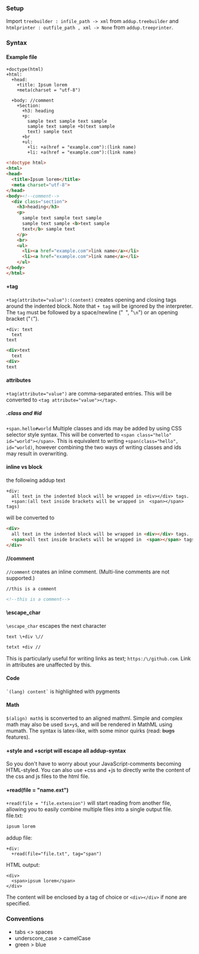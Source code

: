 <!--
### Setup
- In `addup.py`, change `file_to_read` to your addup-file, and change `file_to_write` to choose a name for your HTML-file.  
- If you're using spaces instead of tabs, change the `indent` input in the `Filereader` constructor. (Note: this will currently not work for `+("file.extension")`-loaded files).  
- To add a new customized tag, include an entry in `custom_tags.json`.
-->

### Setup
Import `treebuilder : infile_path -> xml` from `addup.treebuilder` and `htmlprinter : outfile_path , xml -> None` from `addup.treeprinter`.

### Syntax

#### Example file
```
+doctype(html)
+html:
  +head:
    +title: Ipsum lorem
    +meta(charset = "utf-8")

  +body: //comment
    +Section:
      +h3: heading
      +p:
        sample text sample text sample
        sample text sample +b(text sample
        text) sample text
      +br
      +ul:
        +li: +a(href = "example.com"):(link name)
        +li: +a(href = "example.com"):(link name)
```
```html
<!doctype html>
<html>
<head>
  <title>Ipsum lorem</title>
  <meta charset="utf-8">
</head>
<body><!--comment-->
  <div class="section">
    <h3>heading</h3>
    <p>
      sample text sample text sample
      sample text sample <b>text sample
      text</b> sample text
    </p>
    <br>
    <ul>
      <li><a href="example.com">link name</a></li>
      <li><a href="example.com">link name</a></li>
    </ul>
</body>
</html>
```

#### +tag
`+tag(attribute="value"):(content)` creates opening and closing tags around the indented block. Note that `+ tag` will be ignored by the interpreter. The `tag` must be followed by a space/newline ("` `", "`\n`") or an opening bracket ("`(`").
```
+div: text
  text
text
```
```html
<div>text
  text
<div>
text
```


#### attributes
`+tag(attribute="value")` are comma-separated entries. This will be converted to `<tag attribute="value"></tag>`.


##### .class and #id
`+span.hello#world` Multiple classes and ids may be added by using CSS selector style syntax. This will be converted to `<span class="hello" id="world"></span>`. This is equivalent to writing `+span(class="hello", id="world)`, however combining the two ways of writing classes and ids may result in overwriting.


#### inline vs block
the following addup text
```
+div:
  all text in the indented block will be wrapped in <div></div> tags.
  +span:(all text inside brackets will be wrapped in  <span></span> tags)
```
will be converted to
```html
<div>
  all text in the indented block will be wrapped in <div></div> tags.
  <span>all text inside brackets will be wrapped in  <span></span> tags</span>
</div>
```


#### //comment
`//comment` creates an inline comment. (Multi-line comments are not supported.)
```
//this is a comment
```
```html
<!--this is a comment-->
```

#### \escape_char
`\escape_char` escapes the next character
```
text \+div \//
```
```html
tetxt +div //
```
This is particularly useful for writing links as text; `https:/\/github.com`. Link in attributes are unaffected by this.

#### Code
`` `(lang) content` `` is highlighted with pygments

#### Math
`$(align) math$` is sconverted to an aligned mathml. Simple and complex math may also be used `$x+y$`, and will be rendered in MathML using mumath. The syntax is latex-like, with some minor quirks (read: ~~bugs~~ features).


#### +style and +script will escape all addup-syntax
So you don't have to worry about your JavaScript-comments becoming HTML-styled. You can also use +css and +js to directly write the content of the css and js files to the html file.

#### +read(file = "name.ext")
`+read(file = "file.extension")` will start reading from another file, allowing you to easily combine multiple files into a single output file.  
file.txt:
```txt
ipsum lorem
```
addup file:
```
+div:
  +read(file="file.txt", tag="span")
```
HTML output:
```
<div>
  <span>ipsum lorem</span>
</div>
```
The content will be enclosed by a tag of choice or `<div></div>` if none are specified.

<!--#### custom tags
Make more meaningful names to your tags by making customized names with attributes of your choice. Why not make a `+bold` tag, instead of the less meaningful `b`, or a `section` tags if you find yourself using many `div`s with a `section` class?  
There is no need to make these distinguishable from standard HTML-tags. The simpler the better.  
Custom tags must be defined using lower case letters in the json-file, but tags in your addup-file are case-insensitive.
`custom_tags.json`:
```json
{
"italic":
{
	"lang" : "HTML",
	"tags" :
	[
		{
			"html5tag"    : "i"
		}
	]
},
  
"section":
{
	"lang" : "HTML",
	"tags" :
	[
		{
			"html5tag"  : "div",
			"attributes" :
			{
				"class" : "section"
			}
		}
	]
}
}
```
-->

### Conventions
- tabs <> spaces  
- underscore\_case > camelCase  
- green > blue
